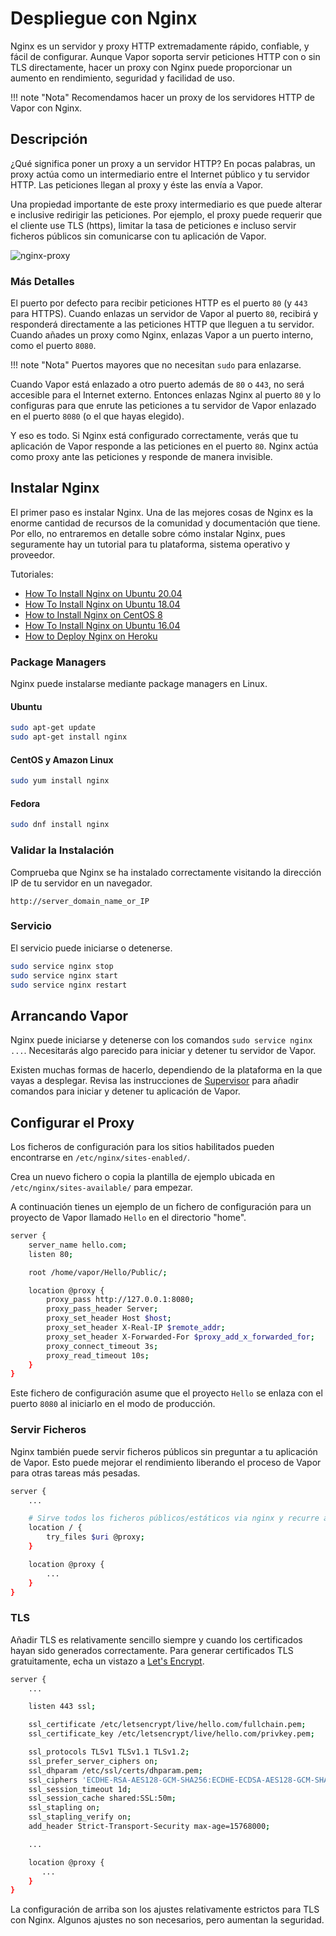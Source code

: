 # Despliegue con Nginx

Nginx es un servidor y proxy HTTP extremadamente rápido, confiable, y fácil de configurar. Aunque Vapor soporta servir peticiones HTTP con o sin TLS directamente, hacer un proxy con Nginx puede proporcionar un aumento en rendimiento, seguridad y facilidad de uso. 

!!! note "Nota"
    Recomendamos hacer un proxy de los servidores HTTP de Vapor con Nginx.

## Descripción

¿Qué significa poner un proxy a un servidor HTTP? En pocas palabras, un proxy actúa como un intermediario entre el Internet público y tu servidor HTTP. Las peticiones llegan al proxy y éste las envía a Vapor. 

Una propiedad importante de este proxy intermediario es que puede alterar e inclusive redirigir las peticiones. Por ejemplo, el proxy puede requerir que el cliente use TLS (https), limitar la tasa de peticiones e incluso servir ficheros públicos sin comunicarse con tu aplicación de Vapor.

![nginx-proxy](https://cloud.githubusercontent.com/assets/1342803/20184965/5d9d588a-a738-11e6-91fe-28c3a4f7e46b.png)

### Más Detalles

El puerto por defecto para recibir peticiones HTTP es el puerto `80` (y `443` para HTTPS). Cuando enlazas un servidor de Vapor al puerto `80`, recibirá y responderá directamente a las peticiones HTTP que lleguen a tu servidor. Cuando añades un proxy como Nginx, enlazas Vapor a un puerto interno, como el puerto `8080`. 

!!! note "Nota"
    Puertos mayores que no necesitan `sudo` para enlazarse.

Cuando Vapor está enlazado a otro puerto además de `80` o `443`, no será accesible para el Internet externo. Entonces enlazas Nginx al puerto `80` y lo configuras para que enrute las peticiones a tu servidor de Vapor enlazado en el puerto `8080` (o el que hayas elegido).

Y eso es todo. Si Nginx está configurado correctamente, verás que tu aplicación de Vapor responde a las peticiones en el puerto `80`. Nginx actúa como proxy ante las peticiones y responde de manera invisible.

## Instalar Nginx

El primer paso es instalar Nginx. Una de las mejores cosas de Nginx es la enorme cantidad de recursos de la comunidad y documentación que tiene. Por ello, no entraremos en detalle sobre cómo instalar Nginx, pues seguramente hay un tutorial para tu plataforma, sistema operativo y proveedor.

Tutoriales:

- [How To Install Nginx on Ubuntu 20.04](https://www.digitalocean.com/community/tutorials/how-to-install-nginx-on-ubuntu-20-04)
- [How To Install Nginx on Ubuntu 18.04](https://www.digitalocean.com/community/tutorials/how-to-install-nginx-on-ubuntu-18-04)
- [How to Install Nginx on CentOS 8](https://www.digitalocean.com/community/tutorials/how-to-install-nginx-on-centos-8)
- [How To Install Nginx on Ubuntu 16.04](https://www.digitalocean.com/community/tutorials/how-to-install-nginx-on-ubuntu-16-04)
- [How to Deploy Nginx on Heroku](https://blog.codeship.com/how-to-deploy-nginx-on-heroku/)

### Package Managers

Nginx puede instalarse mediante package managers en Linux.

#### Ubuntu

```sh
sudo apt-get update
sudo apt-get install nginx
```

#### CentOS y Amazon Linux

```sh
sudo yum install nginx
```

#### Fedora

```sh
sudo dnf install nginx
```

### Validar la Instalación

Comprueba que Nginx se ha instalado correctamente visitando la dirección IP de tu servidor en un navegador.

```
http://server_domain_name_or_IP
```

### Servicio

El servicio puede iniciarse o detenerse.

```sh
sudo service nginx stop
sudo service nginx start
sudo service nginx restart
```

## Arrancando Vapor

Nginx puede iniciarse y detenerse con los comandos `sudo service nginx ...`. Necesitarás algo parecido para iniciar y detener tu servidor de Vapor.

Existen muchas formas de hacerlo, dependiendo de la plataforma en la que vayas a desplegar. Revisa las instrucciones de [Supervisor](supervisor.md) para añadir comandos para iniciar y detener tu aplicación de Vapor.

## Configurar el Proxy

Los ficheros de configuración para los sitios habilitados pueden encontrarse en `/etc/nginx/sites-enabled/`.

Crea un nuevo fichero o copia la plantilla de ejemplo ubicada en `/etc/nginx/sites-available/` para empezar.

A continuación tienes un ejemplo de un fichero de configuración para un proyecto de Vapor llamado `Hello` en el directorio "home".

```sh
server {
    server_name hello.com;
    listen 80;

    root /home/vapor/Hello/Public/;

    location @proxy {
        proxy_pass http://127.0.0.1:8080;
        proxy_pass_header Server;
        proxy_set_header Host $host;
        proxy_set_header X-Real-IP $remote_addr;
        proxy_set_header X-Forwarded-For $proxy_add_x_forwarded_for;
        proxy_connect_timeout 3s;
        proxy_read_timeout 10s;
    }
}
```

Este fichero de configuración asume que el proyecto `Hello` se enlaza con el puerto `8080` al iniciarlo en el modo de producción.

### Servir Ficheros

Nginx también puede servir ficheros públicos sin preguntar a tu aplicación de Vapor. Esto puede mejorar el rendimiento liberando el proceso de Vapor para otras tareas más pesadas.

```sh
server {
	...

	# Sirve todos los ficheros públicos/estáticos via nginx y recurre a Vapor para el resto
	location / {
		try_files $uri @proxy;
	}

	location @proxy {
		...
	}
}
```

### TLS

Añadir TLS es relativamente sencillo siempre y cuando los certificados hayan sido generados correctamente. Para generar certificados TLS gratuitamente, echa un vistazo a [Let's Encrypt](https://letsencrypt.org/getting-started/).

```sh
server {
    ...

    listen 443 ssl;

    ssl_certificate /etc/letsencrypt/live/hello.com/fullchain.pem;
    ssl_certificate_key /etc/letsencrypt/live/hello.com/privkey.pem;

    ssl_protocols TLSv1 TLSv1.1 TLSv1.2;
    ssl_prefer_server_ciphers on;
    ssl_dhparam /etc/ssl/certs/dhparam.pem;
    ssl_ciphers 'ECDHE-RSA-AES128-GCM-SHA256:ECDHE-ECDSA-AES128-GCM-SHA256:ECDHE-RSA-AES256-GCM-SHA384:ECDHE-ECDSA-AES256-GCM-SHA384:DHE-RSA-AES128-GCM-SHA256:DHE-DSS-AES128-GCM-SHA256:kEDH+AESGCM:ECDHE-RSA-AES128-SHA256:ECDHE-ECDSA-AES128-SHA256:ECDHE-RSA-AES128-SHA:ECDHE-ECDSA-AES128-SHA:ECDHE-RSA-AES256-SHA384:ECDHE-ECDSA-AES256-SHA384:ECDHE-RSA-AES256-SHA:ECDHE-ECDSA-AES256-SHA:DHE-RSA-AES128-SHA256:DHE-RSA-AES128-SHA:DHE-DSS-AES128-SHA256:DHE-RSA-AES256-SHA256:DHE-DSS-AES256-SHA:DHE-RSA-AES256-SHA:AES128-GCM-SHA256:AES256-GCM-SHA384:AES128-SHA256:AES256-SHA256:AES128-SHA:AES256-SHA:AES:CAMELLIA:DES-CBC3-SHA:!aNULL:!eNULL:!EXPORT:!DES:!RC4:!MD5:!PSK:!aECDH:!EDH-DSS-DES-CBC3-SHA:!EDH-RSA-DES-CBC3-SHA:!KRB5-DES-CBC3-SHA';
    ssl_session_timeout 1d;
    ssl_session_cache shared:SSL:50m;
    ssl_stapling on;
    ssl_stapling_verify on;
    add_header Strict-Transport-Security max-age=15768000;

    ...

    location @proxy {
       ...
    }
}
```

La configuración de arriba son los ajustes relativamente estrictos para TLS con Nginx. Algunos ajustes no son necesarios, pero aumentan la seguridad.
